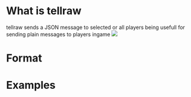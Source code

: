 
# What is tellraw
tellraw sends a JSON message to selected or all players
being usefull for sending plain messages to players ingame
![](/assets/images/)

# Format
# Examples
